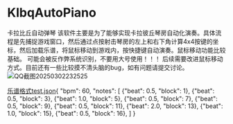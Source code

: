 # KlbqAutoPiano
 卡拉比丘自动弹琴
 该软件主要是为了能够实现卡拉彼丘琴房自动化演奏。具体流程是先捕捉游戏窗口，然后通过点按射击琴房的左上和右下角计算4x4按键的坐标，然后加载乐谱，将鼠标移动到游戏内，按快捷键自动演奏。鼠标移动功能比较基础。
 可能会被反作弊系统识别，不要用大号使用！！！
 后续需要改进鼠标移动方式。目前还有一些比较摸不清头脑的bug，如有问题请提交讨论。
![QQ截图20250302232525](https://github.com/user-attachments/assets/9fb6b779-1916-4910-86f7-9bfe365cb925)

[乐谱格式test.json](https://github.com/user-attachments/files/19043674/test.json){
    "bpm": 60,
    "notes": [
        {"beat": 0.5, "block": 1},
        {"beat": 0.5, "block": 3},
        {"beat": 1.0, "block": 5},
        {"beat": 0.5, "block": 7},
        {"beat": 0.5, "block": 9},
        {"beat": 0.5, "block": 11},
        {"beat": 2.0, "block": 13},
        {"beat": 1.0, "block": 15},
        {"beat": 0.5, "block": 16},
    ]
}
